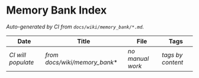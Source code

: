 # Memory Bank Index

_Auto-generated by CI from `docs/wiki/memory_bank/*.md`._

| Date | Title | File | Tags |
|---|---|---|---|
| _CI will populate_ | _from docs/wiki/memory_bank_* | _no manual work_ | _tags by content_ |

